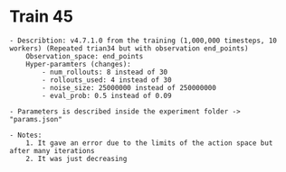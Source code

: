 # Train 45
	
	- Describtion: v4.7.1.0 from the training (1,000,000 timesteps, 10 workers) (Repeated trian34 but with observation end_points)
		Observation_space: end_points
		Hyper-paramters (changes):
			- num_rollouts: 8 instead of 30
			- rollouts_used: 4 instead of 30
			- noise_size: 25000000 instead of 250000000
			- eval_prob: 0.5 instead of 0.09

	- Parameters is described inside the experiment folder -> "params.json"

	- Notes:
		1. It gave an error due to the limits of the action space but after many iterations
		2. It was just decreasing
	
